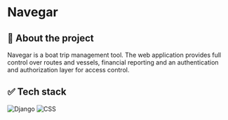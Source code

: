 # Navegar

## 🎈 About the project
Navegar is a boat trip management tool. The web application provides full control over routes and vessels, financial reporting and an authentication and authorization layer for access control.

## ✅ Tech stack
![Django](https://img.shields.io/badge/Django-092E20?style=for-the-badge&logo=django&logoColor=white)
![CSS](https://img.shields.io/badge/CSS3-1572B6?style=for-the-badge&logo=css3&logoColor=white)